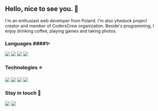 ## Hello, nice to see you. :wave:
I'm an enthusiast web developer from Poland. I'm also yllwduck project creator and member of CodersCrew organization. Beside's programming, I enjoy drinking coffee, playing games and taking photos.

### Languages ####:sparkles:
![](https://img.shields.io/static/v1?message=JavaScript&logo=javascript&labelColor=%23777777&color=%23777777&logoColor=white&label=%20&style=flat-square)
![](https://img.shields.io/static/v1?message=TypeScript&logo=typescript&labelColor=%23777777&color=%23777777&logoColor=white&label=%20&style=flat-square)
![](https://img.shields.io/static/v1?message=HTML&logo=html5&labelColor=%23777777&color=%23777777&logoColor=white&label=%20&style=flat-square)
![](https://img.shields.io/static/v1?message=CSS&logo=css3&labelColor=%23777777&color=%23777777&logoColor=white&label=%20&style=flat-square)


### Technologies :star:
![](https://img.shields.io/static/v1?message=React&logo=react&labelColor=%23777777&color=%23777777&logoColor=white&label=%20&style=flat-square)
![](https://img.shields.io/static/v1?message=Node.js&logo=Node.js&labelColor=%23777777&color=%23777777&logoColor=white&label=%20&style=flat-square)
![](https://img.shields.io/static/v1?message=Gulp&logo=gulp&labelColor=%23777777&color=%23777777&logoColor=white&label=%20&style=flat-square)
![](https://img.shields.io/static/v1?message=Wordpress&logo=Wordpress&labelColor=%23777777&color=%23777777&logoColor=white&label=%20&style=flat-square)

### Stay in touch :email:
![](https://img.shields.io/twitter/follow/Lynthius?color=blue&label=Follow%20me%21&logo=twitter&logoColor=blue&style=flat-square)
![](https://img.shields.io/github/followers/Lynthius?color=%23777777&label=Follow%20me%21&logo=github&style=flat-square)


<!--
**Lynthius/Lynthius** is a ✨ _special_ ✨ repository because its `README.md` (this file) appears on your GitHub profile.

Here are some ideas to get you started:

- 🔭 I’m currently working on ...
- 🌱 I’m currently learning ...
- 👯 I’m looking to collaborate on ...
- 🤔 I’m looking for help with ...
- 💬 Ask me about ...
- 📫 How to reach me: ...
- 😄 Pronouns: ...
- ⚡ Fun fact: ...
-->
